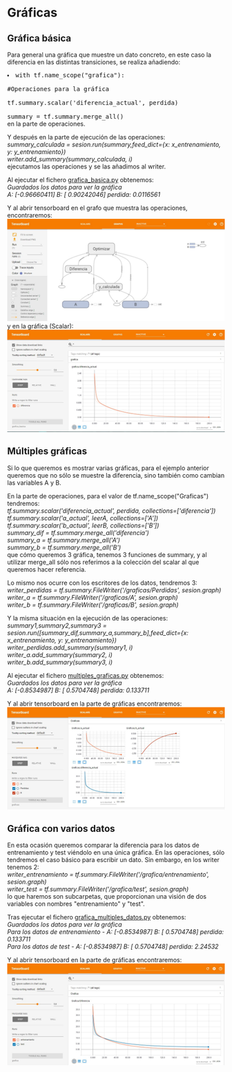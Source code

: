 <h1>Gráficas</h1>

<h2>Gráfica básica</h2>
<p>Para general una gráfica que muestre un dato concreto, en este caso la diferencia en las distintas transiciones, se realiza añadiendo:</br>
<pre style='display:inline'><li>with tf.name_scope("grafica"):</br>
#Operaciones para la gráfica</br>
tf.summary.scalar('diferencia_actual', perdida)</br>
summary = tf.summary.merge_all()</pre></li>
en la parte de operaciones.</p>
<p>Y después en la parte de ejecución de las operaciones:</br>
<i>summary_calculada = sesion.run(summary,feed_dict={x: x_entrenamiento, y: y_entrenamiento}) </br>
writer.add_summary(summary_calculada, i)</br></i>
ejecutamos las operaciones y se las añadimos al writer.</p>
<p>Al ejecutar el fichero <a href="https://github.com/Tensor4Dummies/2_tensorboard/blob/master/graficas/grafica_basica.py">grafica_basica.py</a> obtenemos:</br>
<i>Guardados los datos para ver la gráfica</br>
A: [-0.96660411] B: [ 0.90242046] perdida: 0.0116561</i></p>
<p>Y al abrir tensorboard en el grafo que muestra las operaciones, encontraremos:</br>
<img src="https://github.com/Tensor4Dummies/2_tensorboard/blob/master/graficas/grafica_basica_grafo.JPG"></br>
y en la gráfica (Scalar):
<img src="https://github.com/Tensor4Dummies/2_tensorboard/blob/master/graficas/grafica_basica_grafica.JPG"></p>

<h2>Múltiples gráficas</h2>
<p>Si lo que queremos es mostrar varias gráficas, para el ejemplo anterior queremos que no sólo se muestre la diferencia, sino también como cambian las variables A y B.</p>
<p>En la parte de operaciones, para el valor de tf.name_scope("Graficas") tendremos:</br>
<i>tf.summary.scalar('diferencia_actual', perdida, collections=['diferencia'])</br>
tf.summary.scalar('a_actual', leerA, collections=['A'])</br>
tf.summary.scalar('b_actual', leerB, collections=['B'])</br>
summary_dif = tf.summary.merge_all('diferencia')</br>
summary_a = tf.summary.merge_all('A')</br>
summary_b = tf.summary.merge_all('B')</i></br>
que cómo queremos 3 gráfica, tenemos 3 funciones de summary, y al utilizar merge_all sólo nos referimos a la colección del scalar al que queremos hacer referencia.</p>
<p>Lo mismo nos ocurre con los escritores de los datos, tendremos 3:</br>
<i>writer_perdidas = tf.summary.FileWriter('/graficas/Perdidas', sesion.graph)</br>
writer_a = tf.summary.FileWriter('/graficas/A', sesion.graph)</br>
writer_b = tf.summary.FileWriter('/graficas/B', sesion.graph)</i></p>
<p>Y la misma situación en la ejecución de las operaciones:</br>
<i>summary1,summary2,summary3 = sesion.run([summary_dif,summary_a,summary_b],feed_dict={x: x_entrenamiento, y: y_entrenamiento})</br>
writer_perdidas.add_summary(summary1, i)</br>
writer_a.add_summary(summary2, i)</br>
writer_b.add_summary(summary3, i)</i></p>
<p>Al ejecutar el fichero <a href="https://github.com/Tensor4Dummies/2_tensorboard/blob/master/graficas/multiples_graficas.py">multiples_graficas.py</a> obtenemos:</br>
<i>Guardados los datos para ver la gráfica</br>
A: [-0.8534987] B: [ 0.5704748] perdida: 0.133711</i></p>
<p>Y al abrir tensorboard en la parte de gráficas encontraremos:</br>
<img src="https://github.com/Tensor4Dummies/2_tensorboard/blob/master/graficas/multiples_graficas.JPG"></p>

<h2>Gráfica con varios datos</h2>
<p>En esta ocasión queremos comparar la diferencia para los datos de entrenamiento y test viéndolo en una única gráfica. En las operaciones, sólo tendremos el caso básico para escribir un dato. Sin embargo, en los writer tenemos 2:</br>
<i>writer_entrenamiento = tf.summary.FileWriter('/grafica/entrenamiento', sesion.graph)</br>
writer_test = tf.summary.FileWriter('/grafica/test', sesion.graph)</i></br>
lo que haremos son subcarpetas, que proporcionan una visión de dos variables con nombres "entrenamiento" y "test".</p>
<A la hora de escribir los datos en estos writers tendremos que ejecutar la operación de summary para los datos de entrenamiento y luego para los de test, y añadirlos a su correspondiente writer.</p>
<p>Tras ejecutar el fichero <a href="https://github.com/Tensor4Dummies/2_tensorboard/blob/master/graficas/grafica_multiples_datos.py">grafica_multiples_datos.py</a> obtenemos:</br>
<i>Guardados los datos para ver la gráfica</br>
Para los datos de entrenamiento - A: [-0.8534987] B: [ 0.5704748] perdida: 0.133711</br>
Para los datos de test - A: [-0.8534987] B: [ 0.5704748] perdida: 2.24532</i></p>
<p>Y al abrir tensorboard en la parte de gráficas encontraremos:</br>
<img src="https://github.com/Tensor4Dummies/2_tensorboard/blob/master/graficas/grafica_multiples_datos.JPG"></p>
